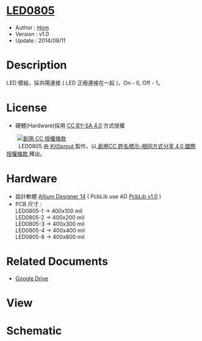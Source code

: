 [LED0805](https://github.com/KitSprout/LED0805)
========
* Author  : [Hom](https://about.me/Hom)
* Version : v1.0
* Update  : 2014/08/11

Description
========
LED 模組，採共陽連接 ( LED 正極連接在一起 )，On - 0, Off - 1。

License
========
* 硬體(Hardware)採用 [CC BY-SA 4.0](http://creativecommons.org/licenses/by-sa/4.0/deed.zh_TW) 方式授權 
  
　　<a rel="license" href="http://creativecommons.org/licenses/by-sa/4.0/deed.zh_TW"><img alt="創用 CC 授權條款" style="border-width:0" src="http://i.creativecommons.org/l/by-sa/3.0/tw/80x15.png" /></a>  
　　<span xmlns:dct="http://purl.org/dc/terms/" property="dct:title"> LED0805 </span>由<a xmlns:cc="http://creativecommons.org/ns#" href="https://github.com/KitSprout" property="cc:attributionName" rel="cc:attributionURL"> KitSprout </a>製作，以<a rel="license" href="http://creativecommons.org/licenses/by-sa/4.0/deed.zh_TW"> 創用CC 姓名標示-相同方式分享 4.0 國際 授權條款 </a>釋出。  

Hardware
========
* 設計軟體 [Altium Designer 14](http://www.altium.com/en/products/altium-designer) ( PcbLib use AD [PcbLib v1.0](https://github.com/KitSprout/AltiumDesigner_PcbLibrary/releases/tag/v1.0) ) 
* PCB 尺寸 :  
LED0805-1 -> 400x100 mil  
LED0805-2 -> 400x200 mil  
LED0805-3 -> 400x300 mil  
LED0805-4 -> 400x400 mil  
LED0805-8 -> 400x800 mil

Related Documents
========
* [Google Drive](http://goo.gl/PYBcEB)

View
========

Schematic
========
